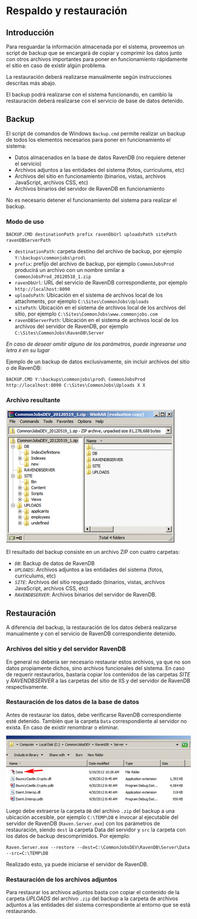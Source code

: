 ﻿# Respaldo y restauración

## Introducción

Para resguardar la información almacenada por el sistema, proveemos un script de backup que se encargará de copiar y comprimir los datos junto con otros archivos importantes para poner en funcionamiento rápidamente el sitio en caso de existir algún problema. 

La restauración deberá realizarse manualmente según instrucciones descritas más abajo. 

El backup podrá realizarse con el sistema funcionando, en cambio la restauración deberá realizarse con el servicio de base de datos detenido.

## Backup

El script de comandos de Windows `Backup.cmd` permite realizar un backup de todos los elementos necesarios para poner en funcionamiento el sistema:

* Datos almacenados en la base de datos RavenDB (no requiere detener el servicio)
* Archivos adjuntos a las entidades del sistema (fotos, curriculums, etc)
* Archivos del sitio en funcionamiento (binarios, vistas, archivos JavaScript, archivos CSS, etc)
* Archivos binarios del servidor de RavenDB en funcionamiento

No es necesario detener el funcionamiento del sistema para realizar el backup.

### Modo de uso

    BACKUP.CMD destinationPath prefix ravenDbUrl uploadsPath sitePath ravenDBServerPath

* `destinationPath`: carpeta destino del archivo de backup, por ejemplo `Y:\backups\commonjobs\prod\`
* `prefix`: prefijo del archivo de backup, por ejemplo `CommonJobsProd` producirá un archivo con un nombre similar a `CommonJobsProd_20120518_1.zip` 
* `ravenDbUrl`: URL del servicio de RavenDB correspondiente, por ejemplo `http://localhost:8090`
* `uploadsPath`: Ubicación en el sistema de archivos local de los attachments, por ejemplo `C:\Sites\CommonJobs\Uploads`
* `sitePath`: Ubicación en el sistema de archivos local de los archivos del sitio, por ejemplo `C:\Sites\CommonJobs\www.commonjobs.com`
* `ravenDBServerPath`: Ubicación en el sistema de archivos local de los archivos del servidor de RavenDB, por ejemplo `C:\Sites\CommonJobs\RavenDB\Server`

_En caso de desear omitir alguno de los parámetros, puede ingresarse una letra `X` en su lugar_

Ejemplo de un backup de datos exclusivamente, sin incluir archivos del sitio o de RavenDB:

    BACKUP.CMD Y:\backups\commonjobs\prod\ CommonJobsProd http://localhost:8090 C:\Sites\CommonJobs\Uploads X X

### Archivo resultante

![ ](Images/backup_file.jpg)

El resultado del backup consiste en un archivo ZIP con cuatro carpetas:

* _`DB`_: Backup de datos de RavenDB
* _`UPLOADS`_: Archivos adjuntos a las entidades del sistema (fotos, curriculums, etc)
* _`SITE`_: Archivos del sitio resguardado (binarios, vistas, archivos JavaScript, archivos CSS, etc)
* _`RAVENDBSERVER`_: Archivos binarios del servidor de RavenDB.

## Restauración

A diferencia del backup, la restauración de los datos deberá realizarse manualmente y con el servicio de RavenDB correspondiente detenido.

### Archivos del sitio y del servidor RavenDB

En general no debería ser necesario restaurar estos archivos, ya que no son datos propiamente dichos, sino archivos funcionales del sistema. En caso de requerir restaurarlos, bastaría copiar los contenidos de las carpetas _SITE_ y _RAVENDBSERVER_ a las carpetas del sitio de IIS y del servidor de RavenDB respectivamente.

### Restauración de los datos de la base de datos

Antes de restaurar los datos, debe verificarse RavenDB correspondiente esté detenido. También que la carpeta `Data` correspondiente al servidor no exista. En caso de existir renombrar o eliminar.

![ ](Images/data_folder.jpg)

Luego debe extraerse la carpeta `DB` del archivo `.zip` del backup a una ubicación accesible, por ejemplo `C:\TEMP\DB` e invocar al ejecutable del servidor de RavenDB (`Raven.Server.exe`) con los parámetros de restauración, siendo `dest` la carpeta Data del servidor y `src` la carpeta con los datos de backup descomprimidos. Por ejemplo: 

    Raven.Server.exe --restore --dest=C:\CommonJobsDEV\RavenDB\Server\Data --src=C:\TEMP\DB

Realizado esto, ya puede iniciarse el servidor de RavenDB.

 
### Restauración de los archivos adjuntos

Para restaurar los archivos adjuntos basta con copiar el contenido de la carpeta _UPLOADS_ del archivo `.zip` del backup a la carpeta de archivos adjuntos a las entidades del sistema correspondiente al entorno que se está restaurando.
